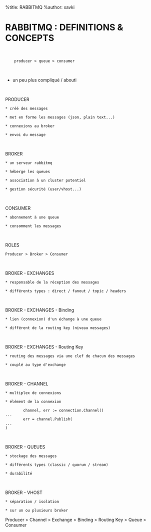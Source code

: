 %title: RABBITMQ
%author: xavki


# RABBITMQ : DEFINITIONS & CONCEPTS


<br>

		producer > queue > consumer

<br>

* un peu plus compliqué / abouti

<br>

PRODUCER

	* créé des messages

	* met en forme les messages (json, plain text...)

	* connexions au broker

	* envoi du message

<br>

BROKER

	* un serveur rabbitmq

	* héberge les queues

	* association à un cluster potentiel

	* gestion sécurité (user/vhost...)

<br>

CONSUMER

	* abonnement à une queue

	* consomment les messages

<br>

ROLES

	Producer > Broker > Consumer

<br>

BROKER - EXCHANGES

	* responsable de la réception des messages

	* différents types : direct / fanout / topic / headers 

<br>

BROKER - EXCHANGES - Binding

	* lien (connexion) d'un échange à une queue

	* différent de la routing key (niveau messages)

<br>

BROKER - EXCHANGES - Routing Key

	* routing des messages via une clef de chacun des messages

	* couplé au type d'exchange

<br>

BROKER - CHANNEL

	* multiplex de connexions

	* élément de la connexion

```
		channel, err := connection.Channel()
...
		err = channel.Publish(
...
)
```

<br>

BROKER - QUEUES

	* stockage des messages

	* différents types (classic / quorum / stream) 

	* durabilité 

<br>

BROKER - VHOST

	* séparation / isolation 

	* sur un ou plusieurs broker


  Producer > Channel > Exchange > Binding > Routing Key > Queue > Consumer
